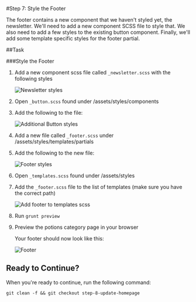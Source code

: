 #Step 7: Style the Footer

The footer contains a new component that we haven't styled yet, the newsletter. We'll need to add a new component SCSS file to style that. We also need to add a few styles to the existing button component. Finally, we'll add some template specific styles for the footer partial. 

##Task

###Style the Footer

1. Add a new component scss file called `_newsletter.scss` with the following styles

    ![Newsletter styles](https://s3.amazonaws.com/uploads.hipchat.com/15359/64553/dFVpSy98wVejeZB/Screen%20Shot%202015-01-19%20at%201.37.13%20PM.png)


2. Open `_button.scss` found under /assets/styles/components
3. Add the following to the file:

    ![Additional Button styles](https://s3.amazonaws.com/uploads.hipchat.com/15359/64553/k2lEmoQCuMNb2EN/Screen%20Shot%202015-01-19%20at%201.23.35%20PM.png)

4. Add a new file called `_footer.scss` under /assets/styles/templates/partials
5. Add the following to the new file:

    ![Footer styles](https://s3.amazonaws.com/uploads.hipchat.com/15359/64553/HKDf4OmcQicXMms/Screen%20Shot%202015-01-19%20at%201.24.24%20PM.png)

6. Open `_templates.scss` found under /assets/styles
7. Add the `_footer.scss` file to the list of templates (make sure you have the correct path)

    ![Add footer to templates scss](https://s3.amazonaws.com/uploads.hipchat.com/15359/64553/XOqVNqsdNFxbG8A/Screen%20Shot%202015-01-19%20at%201.24.45%20PM.png)

8. Run `grunt preview`
9. Preview the potions category page in your browser

    Your footer should now look like this:

    ![Footer](https://s3.amazonaws.com/uploads.hipchat.com/15359/64553/KcuPmBLRbJMAG0Y/Screen%20Shot%202015-01-19%20at%201.28.56%20PM.png)


## Ready to Continue?

When you're ready to continue, run the following command:

```
git clean -f && git checkout step-8-update-homepage
```

